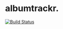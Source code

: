 <h1>albumtrackr.</h1>

[![Build Status](https://dev.azure.com/X001446310902/albumtrackr/_apis/build/status/ryandeering.albumtrackr?branchName=main)](https://dev.azure.com/X001446310902/albumtrackr/_build/latest?definitionId=8&branchName=main)
